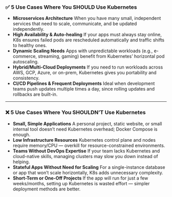 ### ✅ **5 Use Cases Where You SHOULD Use Kubernetes**

* **Microservices Architecture**
  When you have many small, independent services that need to scale, communicate, and be updated independently.
* **High Availability & Auto-healing**
  If your apps must always stay online, K8s ensures failed pods are rescheduled automatically and traffic shifts to healthy ones.
* **Dynamic Scaling Needs**
  Apps with unpredictable workloads (e.g., e-commerce, streaming, gaming) benefit from Kubernetes’ horizontal pod autoscaling.
* **Hybrid/Multi-Cloud Deployments**
  If you need to run workloads across AWS, GCP, Azure, or on-prem, Kubernetes gives you portability and consistency.
* **CI/CD Pipelines & Frequent Deployments**
  Ideal when development teams push updates multiple times a day, since rolling updates and rollbacks are built-in.

---

### ❌ **5 Use Cases Where You SHOULDN’T Use Kubernetes**

* **Small, Simple Applications**
  A personal project, static website, or small internal tool doesn’t need Kubernetes overhead; Docker Compose is enough.
* **Low Infrastructure Resources**
  Kubernetes control plane and nodes require memory/CPU — overkill for resource-constrained environments.
* **Teams Without DevOps Expertise**
  If your team lacks Kubernetes and cloud-native skills, managing clusters may slow you down instead of helping.
* **Stateful Apps Without Need for Scaling**
  For a single-instance database or app that won’t scale horizontally, K8s adds unnecessary complexity.
* **Short-Term or One-Off Projects**
  If the app will run for just a few weeks/months, setting up Kubernetes is wasted effort — simpler deployment methods are better.
